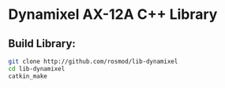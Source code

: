 Dynamixel AX-12A C++ Library
============================

Build Library:
-------------

```bash
git clone http://github.com/rosmod/lib-dynamixel
cd lib-dynamixel
catkin_make
```
